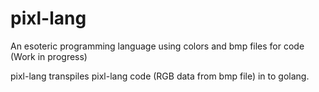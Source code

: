 # pixl-lang
An esoteric programming language using colors and bmp files for code (Work in progress)

pixl-lang transpiles pixl-lang code (RGB data from bmp file) in to golang.
